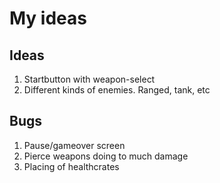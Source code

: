 # My ideas

## Ideas
1. Startbutton with weapon-select
2. Different kinds of enemies. Ranged, tank, etc


## Bugs
1. Pause/gameover screen 
2. Pierce weapons doing to much damage
3. Placing of healthcrates 